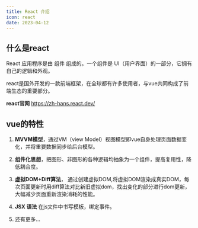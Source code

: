 ```yaml
---
title: React 介绍
icon: react
date: 2023-04-12
---
```



## 什么是react
React 应用程序是由 组件 组成的。一个组件是 UI（用户界面）的一部分，它拥有自己的逻辑和外观。

react是国外开发的一款前端框架，在全球都有许多使用者，与vue共同构成了前端生态的重要部分。

**react官网** <https://zh-hans.react.dev/>



## vue的特性
1. **MVVM模型**，通过VM（view Model）视图模型即vue自身处理页面数据变化，并将重要数据同步给后台模型。

2. **组件化思想**，把图形、非图形的各种逻辑均抽象为一个组件，提高复用性，降低耦合度。

3. **虚拟DOM+Diff算法**， 通过创建虚拟DOM,将虚拟DOM渲染成真实DOM，每次页面更新时用diff算法对比新旧虚拟dom，找出变化的部分进行dom更新，大幅减少页面重新渲染消耗的性能。

4. **JSX 语法** 在js文件中书写模板，绑定事件。

5. 还有更多...